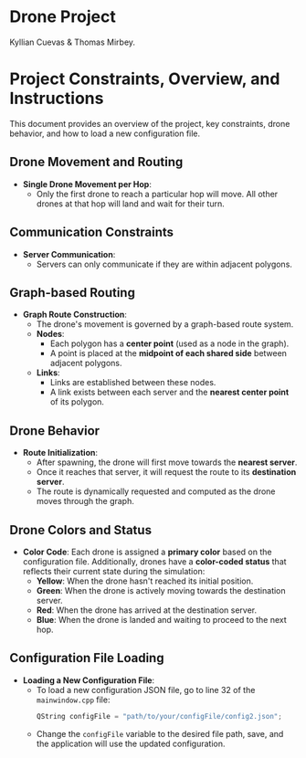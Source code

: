 # Drone Project
Kyllian Cuevas & Thomas Mirbey.
# Project Constraints, Overview, and Instructions

This document provides an overview of the project, key constraints, drone behavior, and how to load a new configuration file.

## Drone Movement and Routing
- **Single Drone Movement per Hop**: 
  - Only the first drone to reach a particular hop will move. All other drones at that hop will land and wait for their turn.

## Communication Constraints
- **Server Communication**: 
  - Servers can only communicate if they are within adjacent polygons.

## Graph-based Routing
- **Graph Route Construction**: 
  - The drone's movement is governed by a graph-based route system.
  - **Nodes**:
    - Each polygon has a **center point** (used as a node in the graph).
    - A point is placed at the **midpoint of each shared side** between adjacent polygons.
  - **Links**:
    - Links are established between these nodes.
    - A link exists between each server and the **nearest center point** of its polygon.

## Drone Behavior
- **Route Initialization**: 
  - After spawning, the drone will first move towards the **nearest server**.
  - Once it reaches that server, it will request the route to its **destination server**.
  - The route is dynamically requested and computed as the drone moves through the graph.

## Drone Colors and Status
- **Color Code**:
  Each drone is assigned a **primary color** based on the configuration file. Additionally, drones have a **color-coded status** that reflects their current state during the simulation:
  - **Yellow**: When the drone hasn't reached its initial position.
  - **Green**: When the drone is actively moving towards the destination server.
  - **Red**: When the drone has arrived at the destination server.
  - **Blue**: When the drone is landed and waiting to proceed to the next hop.

## Configuration File Loading
- **Loading a New Configuration File**:
  - To load a new configuration JSON file, go to line 32 of the `mainwindow.cpp` file:
    ```cpp
    QString configFile = "path/to/your/configFile/config2.json";
    ```
  - Change the `configFile` variable to the desired file path, save, and the application will use the updated configuration.
